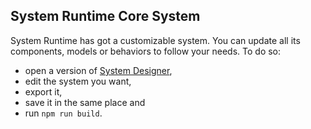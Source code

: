 ## System Runtime Core System

System Runtime has got a customizable system. You can update all its components, models or behaviors to follow your needs. To do so:

* open a version of [System Designer](https://designfirst.io/systemdesigner/),
* edit the system you want,
* export it,
* save it in the same place and
* run `npm run build`.